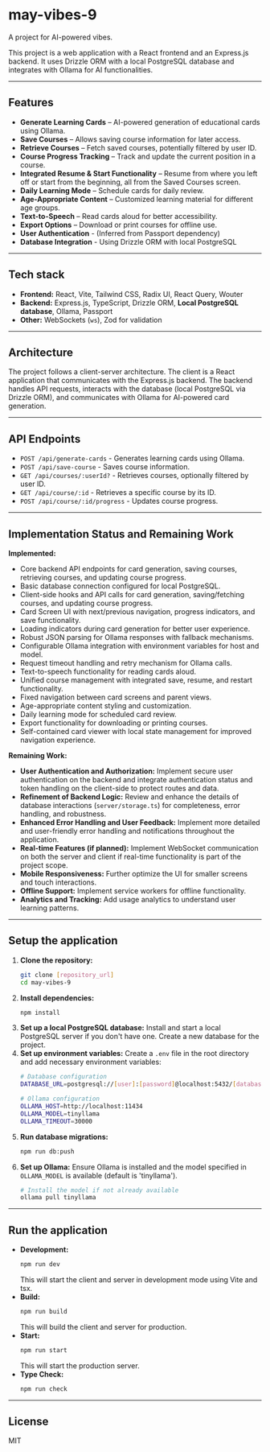 # may-vibes-9
A project for AI-powered vibes.

This project is a web application with a React frontend and an Express.js backend. It uses Drizzle ORM with a local PostgreSQL database and integrates with Ollama for AI functionalities.

---

## Features

- **Generate Learning Cards** – AI-powered generation of educational cards using Ollama.
- **Save Courses** – Allows saving course information for later access.
- **Retrieve Courses** – Fetch saved courses, potentially filtered by user ID.
- **Course Progress Tracking** – Track and update the current position in a course.
- **Integrated Resume & Start Functionality** – Resume from where you left off or start from the beginning, all from the Saved Courses screen.
- **Daily Learning Mode** – Schedule cards for daily review.
- **Age-Appropriate Content** – Customized learning material for different age groups.
- **Text-to-Speech** – Read cards aloud for better accessibility.
- **Export Options** – Download or print courses for offline use.
- **User Authentication** - (Inferred from Passport dependency)
- **Database Integration** - Using Drizzle ORM with local PostgreSQL

---

## Tech stack

- **Frontend:** React, Vite, Tailwind CSS, Radix UI, React Query, Wouter
- **Backend:** Express.js, TypeScript, Drizzle ORM, **Local PostgreSQL database**, Ollama, Passport
- **Other:** WebSockets (`ws`), Zod for validation

---

## Architecture
The project follows a client-server architecture. The client is a React application that communicates with the Express.js backend. The backend handles API requests, interacts with the database (local PostgreSQL via Drizzle ORM), and communicates with Ollama for AI-powered card generation.

---

## API Endpoints
- `POST /api/generate-cards` - Generates learning cards using Ollama.
- `POST /api/save-course` - Saves course information.
- `GET /api/courses/:userId?` - Retrieves courses, optionally filtered by user ID.
- `GET /api/course/:id` - Retrieves a specific course by its ID.
- `POST /api/course/:id/progress` - Updates course progress.

---

## Implementation Status and Remaining Work

**Implemented:**
- Core backend API endpoints for card generation, saving courses, retrieving courses, and updating course progress.
- Basic database connection configured for local PostgreSQL.
- Client-side hooks and API calls for card generation, saving/fetching courses, and updating course progress.
- Card Screen UI with next/previous navigation, progress indicators, and save functionality.
- Loading indicators during card generation for better user experience.
- Robust JSON parsing for Ollama responses with fallback mechanisms.
- Configurable Ollama integration with environment variables for host and model.
- Request timeout handling and retry mechanism for Ollama calls.
- Text-to-speech functionality for reading cards aloud.
- Unified course management with integrated save, resume, and restart functionality.
- Fixed navigation between card screens and parent views.
- Age-appropriate content styling and customization.
- Daily learning mode for scheduled card review.
- Export functionality for downloading or printing courses.
- Self-contained card viewer with local state management for improved navigation experience.

**Remaining Work:**
- **User Authentication and Authorization:** Implement secure user authentication on the backend and integrate authentication status and token handling on the client-side to protect routes and data.
- **Refinement of Backend Logic:** Review and enhance the details of database interactions (`server/storage.ts`) for completeness, error handling, and robustness.
- **Enhanced Error Handling and User Feedback:** Implement more detailed and user-friendly error handling and notifications throughout the application.
- **Real-time Features (if planned):** Implement WebSocket communication on both the server and client if real-time functionality is part of the project scope.
- **Mobile Responsiveness:** Further optimize the UI for smaller screens and touch interactions.
- **Offline Support:** Implement service workers for offline functionality.
- **Analytics and Tracking:** Add usage analytics to understand user learning patterns.

---

## Setup the application

1.  **Clone the repository:**
    ```bash
    git clone [repository_url]
    cd may-vibes-9
    ```
2.  **Install dependencies:**
    ```bash
    npm install
    ```
3.  **Set up a local PostgreSQL database:**
    Install and start a local PostgreSQL server if you don't have one. Create a new database for the project.
4.  **Set up environment variables:**
    Create a `.env` file in the root directory and add necessary environment variables:
    ```bash
    # Database configuration
    DATABASE_URL=postgresql://[user]:[password]@localhost:5432/[database_name]
    
    # Ollama configuration
    OLLAMA_HOST=http://localhost:11434
    OLLAMA_MODEL=tinyllama
    OLLAMA_TIMEOUT=30000
    ```
5.  **Run database migrations:**
    ```bash
    npm run db:push
    ```
6.  **Set up Ollama:**
    Ensure Ollama is installed and the model specified in `OLLAMA_MODEL` is available (default is 'tinyllama').
    ```bash
    # Install the model if not already available
    ollama pull tinyllama
    ```

---

## Run the application

-   **Development:**
    ```bash
    npm run dev
    ```
    This will start the client and server in development mode using Vite and tsx.
-   **Build:**
    ```bash
    npm run build
    ```
    This will build the client and server for production.
-   **Start:**
    ```bash
    npm run start
    ```
    This will start the production server.
-   **Type Check:**
    ```bash
    npm run check
    ```

---

## License
MIT

